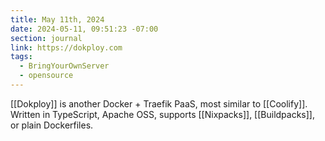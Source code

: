 ```yaml
---
title: May 11th, 2024
date: 2024-05-11, 09:51:23 -07:00
section: journal
link: https://dokploy.com
tags:
  - BringYourOwnServer
  - opensource
---
```

[[Dokploy]] is another Docker + Traefik PaaS, most similar to [[Coolify]]. Written in TypeScript, Apache OSS, supports [[Nixpacks]], [[Buildpacks]], or plain Dockerfiles. 
